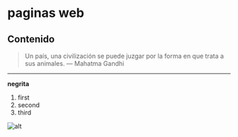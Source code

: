 # paginas web
## Contenido
> Un país, una civilización se puede juzgar por la forma en que trata a sus animales.  — Mahatma Gandhi
----------

**negrita**
1. first
2. second
3. third

![alt](https://link)


